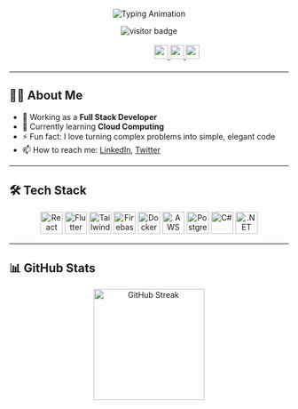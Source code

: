 



<p align="center">
  <img src="https://readme-typing-svg.demolab.com?font=Fira+Code&weight=500&size=26&duration=3000&pause=500&color=36BCF7&center=true&vCenter=true&width=435&lines=Hi+%F0%9F%91%8B%2C+I'm+Hamse+Abdi;Full+Stack+Developer;Open+Source+Contributor;Lifelong+Learner+%F0%9F%92%AB" alt="Typing Animation" />
</p>

<div align="center">
  <img src="https://visitor-badge.laobi.icu/badge?page_id=hamsesulup.hamsesulup" alt="visitor badge" />
</div>

<br />

<div align="center" style="margin-bottom: 20px; margin-left: 100px">
  <a href="https://www.linkedin.com/in/hamsesulup/" target="_blank">
    <img src="https://img.shields.io/badge/LinkedIn-0077B5?style=for-the-badge&logo=linkedin&logoColor=white" height="25" />
  </a>
  <a href="https://x.com/hamsesulup" target="_blank">
    <img src="https://img.shields.io/badge/Twitter-1DA1F2?style=for-the-badge&logo=twitter&logoColor=white" height="25" />
  </a>
  <a href="#" target="_blank">
    <img src="https://img.shields.io/badge/My%20Website-0A0A0A?style=for-the-badge&logo=google-chrome&logoColor=white" height="25" />
  </a>
</div>

---

## 👨‍💻 About Me

- 🔭 Working as a **Full Stack Developer**
- 🌱 Currently learning **Cloud Computing**
- ⚡ Fun fact: I love turning complex problems into simple, elegant code
- 📫 How to reach me: [LinkedIn](https://www.linkedin.com/in/hamsesulup/), [Twitter](https://x.com/hamsesulup)

---

## 🛠️ Tech Stack


<div align="center">
  <img src="https://cdn.jsdelivr.net/gh/devicons/devicon/icons/react/react-original.svg" height="40" alt="React" />
  <img src="https://cdn.jsdelivr.net/gh/devicons/devicon/icons/flutter/flutter-original.svg" height="40" alt="Flutter" />
  <img src="https://cdn.jsdelivr.net/gh/devicons/devicon/icons/tailwindcss/tailwindcss-original-wordmark.svg" height="40" alt="Tailwind CSS" />
  <img src="https://cdn.jsdelivr.net/gh/devicons/devicon/icons/firebase/firebase-plain-wordmark.svg" height="40" alt="Firebase" />
  <img src="https://cdn.jsdelivr.net/gh/devicons/devicon/icons/docker/docker-plain-wordmark.svg" height="40" alt="Docker" />
  <img src="https://cdn.jsdelivr.net/gh/devicons/devicon/icons/amazonwebservices/amazonwebservices-original-wordmark.svg" height="40" alt="AWS" />
  <img src="https://cdn.jsdelivr.net/gh/devicons/devicon/icons/postgresql/postgresql-original.svg" height="40" alt="PostgreSQL" />
  <img src="https://cdn.jsdelivr.net/gh/devicons/devicon/icons/csharp/csharp-original.svg" height="40" alt="C#" />
  <img src="https://cdn.jsdelivr.net/gh/devicons/devicon/icons/dot-net/dot-net-plain-wordmark.svg" height="40" alt=".NET Framework" />
</div>

---

## 📊 GitHub Stats

<div align="center">
  <img src="https://streak-stats.demolab.com?user=hamsesulup&theme=dark&hide_border=false&border_radius=5" height="200" alt="GitHub Streak" />
</div>

